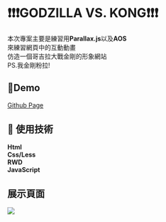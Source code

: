 # ❗❗❗GODZILLA VS. KONG❗❗❗
本次專案主要是練習用**Parallax.js**以及**AOS**<br>
來練習網頁中的互動動畫<br>
仿造一個哥吉拉大戰金剛的形象網站<br>
PS.我金剛粉拉!
## 🚀Demo
[Github Page](https://zx12201220.github.io/GODZILLA-VS.-KONG/)
## 🌟 使用技術
**Html**<br>
**Css/Less**<br>
**RWD**<br>
**JavaScript**<br>
## 展示頁面
![](https://cdn.discordapp.com/attachments/726376206177665069/872948239505178654/127.0.0.1_5500_index.html_4.png)<br>
